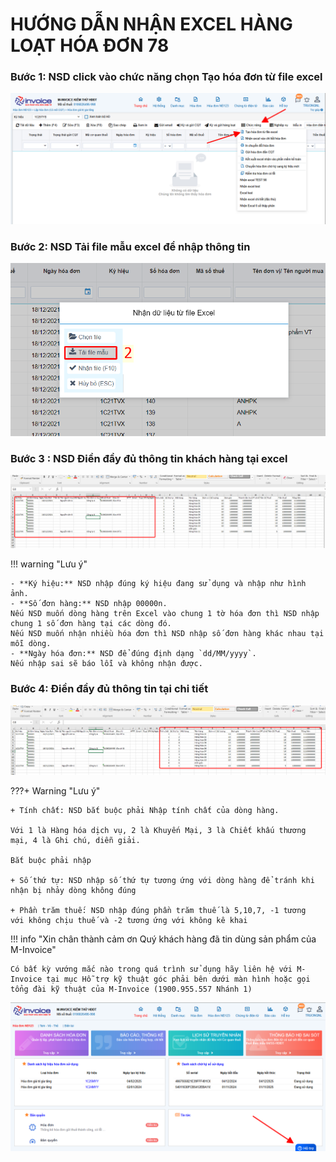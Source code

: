 # **HƯỚNG DẪN NHẬN EXCEL HÀNG LOẠT HÓA ĐƠN 78**

<!-- [^1]:
    In 2016, Material for MkDocs started out as a simple theme for MkDocs, but
    over the course of several years, it's now much more than that – with the
    many built-in plugins, settings, and countless customization abilities,
    Material for MkDocs is now one of the simplest and most powerful frameworks
    for creating documentation for your project.

[MkDocs]: https://www.mkdocs.org
[pip]: #with-pip
[docker]: #with-docker -->

### Bước 1: NSD click vào chức năng chọn Tạo hóa đơn từ file excel

[![Hình 1]][Hình 1]

[Hình 1]: ../../assets/images/invoice1/1.0_excelHangLoat_1.png

### Bước 2: NSD Tải file mẫu excel để nhập thông tin

[![Hình 2]][Hình 2]

[Hình 2]: ../../assets/images/invoice1/1.0_excelHangLoat_2.png

### Bước 3 : NSD Điền đầy đủ thông tin khách hàng tại excel

[![Hình 3]][Hình 3]

[Hình 3]: ../../assets/images/invoice1/1.0_excelHangLoat_3.png

!!! warning "Lưu ý"

    - **Ký hiệu:** NSD nhập đúng ký hiệu đang sử dụng và nhập như hình ảnh.
    - **Số đơn hàng:** NSD nhập 00000n.
    Nếu NSD muốn dòng hàng trên Excel vào chung 1 tờ hóa đơn thì NSD nhập chung 1 số đơn hàng tại các dòng đó.
    Nếu NSD muốn nhận nhiều hóa đơn thì NSD nhập số đơn hàng khác nhau tại mỗi dòng.
    - **Ngày hóa đơn:** NSD để đúng định dạng `dd/MM/yyyy`.
    Nếu nhập sai sẽ báo lỗi và không nhận được.

### Bước 4: Điền đầy đủ thông tin tại chi tiết

[![Hình 4]][Hình 4]

[Hình 4]: ../../assets/images/invoice1/1.0_excelHangLoat_4.png

???+ Warning "Lưu ý"

    + Tính chất: NSD bắt buộc phải Nhập tính chất của dòng hàng.

    Với 1 là Hàng hóa dịch vụ, 2 là Khuyến Mại, 3 là Chiết khấu thương mại, 4 là Ghi chú, diễn giải.

    Bắt buộc phải nhập

    + Số thứ tự: NSD nhập số thứ tự tương ứng với dòng hàng để tránh khi nhận bị nhảy dòng không đúng

    + Phần trăm thuế: NSD nhập đúng phần trăm thuế là 5,10,7, -1 tương  với không chịu thuế và -2 tương ứng với không kê khai

!!! info "Xin chân thành cảm ơn Quý khách hàng đã tin dùng sản phẩm của M-Invoice"

    Có bất kỳ vướng mắc nào trong quá trình sử dụng hãy liên hệ với M-Invoice tại mục Hỗ trợ kỹ thuật góc phải bên dưới màn hình hoặc gọi tổng đài kỹ thuật của M-Invoice (1900.955.557 Nhánh 1)

![Hình 5](../../assets/images/invoice1/1.0_suaTienBangTay_5.png)

<!-- === "Latest"

    ``` sh
    pip install mkdocs-material
    ```

=== "9.x"

    ``` sh
    pip install mkdocs-material=="9.*" # (1)!
    ```

    1.  Material for MkDocs uses [semantic versioning][^2], which is why it's a
        good idea to limit upgrades to the current major version.

        This will make sure that you don't accidentally [upgrade to the next
        major version], which may include breaking changes that silently corrupt
        your site. Additionally, you can use `pip freeze` to create a lockfile,
        so builds are reproducible at all times:

        ```
        pip freeze > requirements.txt
        ```

        Now, the lockfile can be used for installation:

        ```
        pip install -r requirements.txt
        ```

[^2]:
    Note that improvements of existing features are sometimes released as
    patch releases, like for example improved rendering of content tabs, as
    they're not considered to be new features.

This will automatically install compatible versions of all dependencies:
[MkDocs], [Markdown], [Pygments] and [Python Markdown Extensions]. Material for
MkDocs always strives to support the latest versions, so there's no need to
install those packages separately.

---

:fontawesome-brands-youtube:{ style="color: #EE0F0F" }
**[How to set up Material for MkDocs]** by @james-willett – :octicons-clock-24:
27m – Learn how to create and host a documentation site using Material for
MkDocs on GitHub Pages in a step-by-step guide.

[How to set up Material for MkDocs]: https://www.youtube.com/watch?v=xlABhbnNrfI

---

!!! tip

    If you don't have prior experience with Python, we recommend reading
    [Using Python's pip to Manage Your Projects' Dependencies], which is a
    really good introduction on the mechanics of Python package management and
    helps you troubleshoot if you run into errors.

[Python package]: https://pypi.org/project/mkdocs-material/
[virtual environment]: https://realpython.com/what-is-pip/#using-pip-in-a-python-virtual-environment
[semantic versioning]: https://semver.org/
[upgrade to the next major version]: upgrade.md
[Markdown]: https://python-markdown.github.io/
[Pygments]: https://pygments.org/
[Python Markdown Extensions]: https://facelessuser.github.io/pymdown-extensions/
[Using Python's pip to Manage Your Projects' Dependencies]: https://realpython.com/what-is-pip/

### with docker

The official [Docker image] is a great way to get up and running in a few
minutes, as it comes with all dependencies pre-installed. Open up a terminal
and pull the image with:

=== "Latest"

    ```
    docker pull squidfunk/mkdocs-material
    ```

=== "9.x"

    ```
    docker pull squidfunk/mkdocs-material:9
    ```

The `mkdocs` executable is provided as an entry point and `serve` is the
default command. If you're not familiar with Docker don't worry, we have you
covered in the following sections.

The following plugins are bundled with the Docker image:

- [mkdocs-minify-plugin]
- [mkdocs-redirects]

  [Docker image]: https://hub.docker.com/r/squidfunk/mkdocs-material/
  [mkdocs-minify-plugin]: https://github.com/byrnereese/mkdocs-minify-plugin
  [mkdocs-redirects]: https://github.com/datarobot/mkdocs-redirects

??? question "How to add plugins to the Docker image?"

    Material for MkDocs only bundles selected plugins in order to keep the size
    of the official image small. If the plugin you want to use is not included,
    you can add them easily:

    === "Material for MkDocs"

        Create a `Dockerfile` and extend the official image:

        ``` Dockerfile title="Dockerfile"
        FROM squidfunk/mkdocs-material
        RUN pip install mkdocs-macros-plugin
        RUN pip install mkdocs-glightbox
        ```

    === "Insiders"

        Clone or fork the Insiders repository, and create a file called
        `user-requirements.txt` in the root of the repository. Then, add the
        plugins that should be installed to the file, e.g.:

        ``` txt title="user-requirements.txt"
        mkdocs-macros-plugin
        mkdocs-glightbox
        ```

    Next, build the image with the following command:

    ```
    docker build -t squidfunk/mkdocs-material .
    ```

    The new image will have additional packages installed and can be used
    exactly like the official image.

### with git

Material for MkDocs can be directly used from [GitHub] by cloning the
repository into a subfolder of your project root which might be useful if you
want to use the very latest version:

```
git clone https://github.com/squidfunk/mkdocs-material.git
```

Next, install the theme and its dependencies with:

```
pip install -e mkdocs-material
```

[GitHub]: https://github.com/squidfunk/mkdocs-material -->
